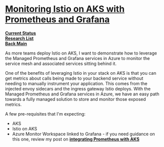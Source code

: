 # **[Monitoring Istio on AKS with Prometheus and Grafana](https://hshahin.com/monitoring-istio-on-aks-with-prometheus-and-grafana/)**

**[Current Status](../../../../../development/status/weekly/current_status.md)**\
**[Research List](../../../../research_list.md)**\
**[Back Main](../../../../../README.md)**

As more teams deploy Istio on AKS, I want to demonstrate how to leverage the Managed Prometheus and Grafana services in Azure to monitor the service mesh and associated services sitting behind it.

One of the benefits of leveraging Istio in your stack on AKS is that you can get metrics about calls being made to your backend service without needing to manually instrument your application. This comes from the injected envoy sidecars and the ingress gateway Istio deploys. With the Managed Prometheus and Grafana services in Azure, we have an easy path towards a fully managed solution to store and monitor those exposed metrics.

A few pre-requisites that I'm expecting:

- AKS
- Istio on AKS
- Azure Monitor Workspace linked to Grafana - if you need guidance on this one, review my post on **[integrating Prometheus with AKS](https://hshahin.com/prometheus-with-kubernetes-on-azure/)**
